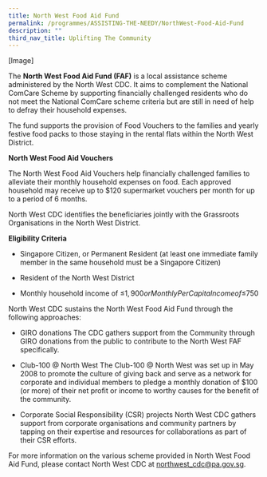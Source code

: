 ```yaml
---
title: North West Food Aid Fund
permalink: /programmes/ASSISTING-THE-NEEDY/NorthWest-Food-Aid-Fund
description: ""
third_nav_title: Uplifting The Community
---
```

<meta name="description" content="North West Food Aid Fund">


[Image]

The **North West Food Aid Fund (FAF)** is a local assistance scheme administered by the North West CDC. It aims to complement the National ComCare Scheme by supporting financially challenged residents who do not meet the National ComCare scheme criteria but are still in need of help to defray their household expenses.

The fund supports the provision of Food Vouchers to the families and yearly festive food packs to those staying in the rental flats within the North West District.

**North West Food Aid Vouchers**

The North West Food Aid Vouchers help financially challenged families to alleviate their monthly household expenses on food. Each approved household may receive up to $120 supermarket vouchers per month for up to a period of 6 months. 

North West CDC identifies the beneficiaries jointly with the Grassroots Organisations in the North West District.

**Eligibility Criteria**

*	Singapore Citizen, or Permanent Resident (at least one immediate family member in the same household must be a Singapore Citizen)

*	Resident of the North West District

*	Monthly household income of ≤$1,900 or Monthly Per Capita Income of ≤$750

North West CDC sustains the North West Food Aid Fund through the following approaches:

* GIRO donations
The CDC gathers support from the Community through GIRO donations from the public to contribute to the North West FAF specifically.

* Club-100 @ North West
The Club-100 @ North West was set up in May 2008 to promote the culture of giving back and serve as a network for corporate and individual members to pledge a monthly donation of $100 (or more) of their net profit or income to worthy causes for the benefit of the community.

* Corporate Social Responsibility (CSR) projects
North West CDC gathers support from corporate organisations and community partners by tapping on their expertise and resources for collaborations as part of their CSR efforts.

For more information on the various scheme provided in North West Food Aid Fund, please contact North West CDC at northwest_cdc@pa.gov.sg.